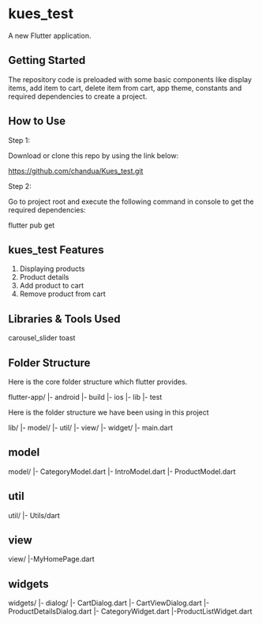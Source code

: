 # kues_test

A new Flutter application.

## Getting Started

The repository code is preloaded with some basic components like display items, add item to cart, delete item from cart, app theme, constants and required dependencies to create a project.


## How to Use

Step 1:

Download or clone this repo by using the link below:

https://github.com/chandua/Kues_test.git

Step 2:

Go to project root and execute the following command in console to get the required dependencies:

flutter pub get 

## kues_test Features

1. Displaying products
2. Product details
3. Add product to cart
4. Remove product from cart


## Libraries & Tools Used
   carousel_slider 
   toast 

## Folder Structure

Here is the core folder structure which flutter provides.

flutter-app/
|- android
|- build
|- ios
|- lib
|- test

Here is the folder structure we have been using in this project

lib/
|- model/
|- util/
|- view/
|- widget/
|- main.dart


## model

model/
|- CategoryModel.dart
|- IntroModel.dart
|- ProductModel.dart

## util
util/
|- Utils/dart

## view
view/
|-MyHomePage.dart

## widgets
widgets/
|- dialog/
    |- CartDialog.dart
    |- CartViewDialog.dart
    |- ProductDetailsDialog.dart
|- CategoryWidget.dart
|-ProductListWidget.dart



